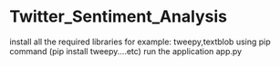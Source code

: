 # Twitter_Sentiment_Analysis
install all the required libraries for example: tweepy,textblob using pip command (pip install tweepy....etc)
run the application app.py
